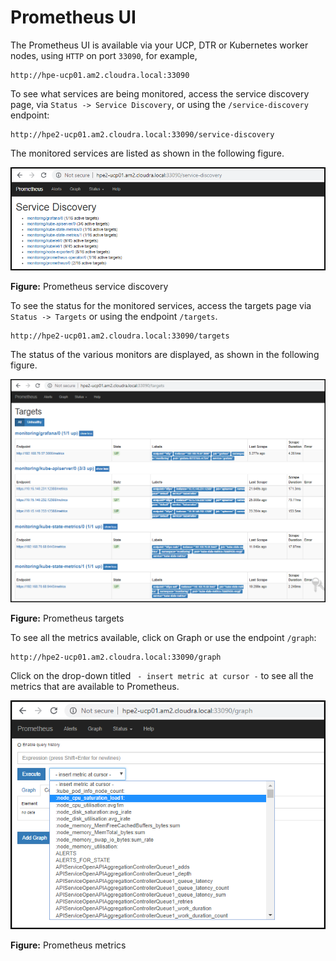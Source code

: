 # Prometheus UI

The Prometheus UI is available via your UCP, DTR or Kubernetes worker nodes, using `HTTP` on port `33090`, for example,

```
http://hpe-ucp01.am2.cloudra.local:33090
```

To see what services are being monitored, access the service discovery page, via `Status -> Service Discovery`, or using the `/service-discovery` endpoint:

```
http://hpe2-ucp01.am2.cloudra.local:33090/service-discovery
```

The monitored services are listed as shown in the following figure.

!["Prometheus service discovery"][media-prometheus-k8s-service-discovery] 

**Figure:** Prometheus service discovery


To see the status for the monitored services, access the targets page via `Status -> Targets` or using the endpoint `/targets`.

```
http://hpe2-ucp01.am2.cloudra.local:33090/targets
```

The status of the various monitors are displayed,  as shown in the following figure.

!["Prometheus targets"][media-prometheus-k8s-targets] 

**Figure:** Prometheus targets


To see all the metrics available, click on Graph or use the endpoint `/graph`:
```
http://hpe2-ucp01.am2.cloudra.local:33090/graph
```

Click on the drop-down titled ` - insert metric at cursor -` to see all the metrics that are available to Prometheus.

!["Prometheus targets"][media-prometheus-k8s-metrics] 

**Figure:** Prometheus metrics



[media-prometheus-k8s-service-discovery]:<../media/prometheus-k8s-service-discovery.png> 
[media-prometheus-k8s-targets]:<../media/prometheus-k8s-targets.png> 
[media-prometheus-k8s-metrics]:<../media/prometheus-k8s-metrics.png> 


